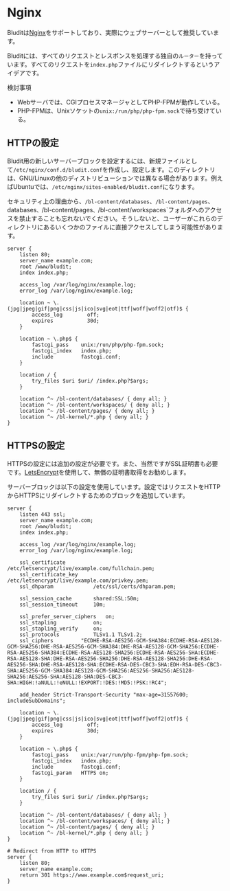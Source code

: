 # Nginx
<!-- position: 2 -->

Bluditは[Nginx](https://nginx.org/en/)をサポートしており、実際にウェブサーバーとして推奨しています。

Bluditには、すべてのリクエストとレスポンスを処理する独自の`ルーター`を持っています。すべてのリクエストを`index.php`ファイルにリダイレクトするというアイデアです。

検討事項
- Webサーバでは、CGIプロセスマネージャとしてPHP-FPMが動作している。
- PHP-FPMは、Unixソケットの`unix:/run/php/php-fpm.sock`で待ち受けている。

## HTTPの設定
Bludit用の新しいサーバーブロックを設定するには、新規ファイルとして`/etc/nginx/conf.d/bludit.conf`を作成し、設定します。このディレクトリは、GNU/Linuxの他のディストリビューションでは異なる場合があります。例えばUbuntuでは、`/etc/nginx/sites-enabled/bludit.conf`になります。

セキュリティ上の理由から、`/bl-content/databases`、`/bl-content/pages`、databases`、`/bl-content/pages`、`/bl-content/workspaces`フォルダへのアクセスを禁止することも忘れないでください。そうしないと、ユーザーがこれらのディレクトリにあるいくつかのファイルに直接アクセスしてしまう可能性があります。

```
server {
	listen 80;
	server_name example.com;
	root /www/bludit;
	index index.php;

	access_log /var/log/nginx/example.log;
	error_log /var/log/nginx/example.log;

	location ~ \.(jpg|jpeg|gif|png|css|js|ico|svg|eot|ttf|woff|woff2|otf)$ {
		access_log        off;
		expires           30d;
	}

	location ~ \.php$ {
		fastcgi_pass    unix:/run/php/php-fpm.sock;
		fastcgi_index   index.php;
		include         fastcgi.conf;
	}

	location / {
		try_files $uri $uri/ /index.php?$args;
	}

	location ^~ /bl-content/databases/ { deny all; }
	location ^~ /bl-content/workspaces/ { deny all; }
	location ^~ /bl-content/pages/ { deny all; }
	location ^~ /bl-kernel/*.php { deny all; }
}
```

## HTTPSの設定
HTTPSの設定には追加の設定が必要です。また、当然ですがSSL証明書も必要です。[LetsEncrypt](https://letsencrypt.org)を使用して、無償の証明書取得をお勧めします。

サーバーブロックは以下の設定を使用しています。設定ではリクエストをHTTPからHTTPSにリダイレクトするためのブロックを追加しています。
```
server {
	listen 443 ssl;
	server_name example.com;
	root /www/bludit;
	index index.php;

	access_log /var/log/nginx/example.log;
	error_log /var/log/nginx/example.log;

	ssl_certificate         /etc/letsencrypt/live/example.com/fullchain.pem;
	ssl_certificate_key     /etc/letsencrypt/live/example.com/privkey.pem;
	ssl_dhparam             /etc/ssl/certs/dhparam.pem;

	ssl_session_cache       shared:SSL:50m;
	ssl_session_timeout     10m;

	ssl_prefer_server_ciphers	on;
	ssl_stapling			on;
	ssl_stapling_verify		on;
	ssl_protocols			TLSv1.1 TLSv1.2;
	ssl_ciphers			"ECDHE-RSA-AES256-GCM-SHA384:ECDHE-RSA-AES128-GCM-SHA256:DHE-RSA-AES256-GCM-SHA384:DHE-RSA-AES128-GCM-SHA256:ECDHE-RSA-AES256-SHA384:ECDHE-RSA-AES128-SHA256:ECDHE-RSA-AES256-SHA:ECDHE-RSA-AES128-SHA:DHE-RSA-AES256-SHA256:DHE-RSA-AES128-SHA256:DHE-RSA-AES256-SHA:DHE-RSA-AES128-SHA:ECDHE-RSA-DES-CBC3-SHA:EDH-RSA-DES-CBC3-SHA:AES256-GCM-SHA384:AES128-GCM-SHA256:AES256-SHA256:AES128-SHA256:AES256-SHA:AES128-SHA:DES-CBC3-SHA:HIGH:!aNULL:!eNULL:!EXPORT:!DES:!MD5:!PSK:!RC4";

	add_header Strict-Transport-Security "max-age=31557600; includeSubDomains";

	location ~ \.(jpg|jpeg|gif|png|css|js|ico|svg|eot|ttf|woff|woff2|otf)$ {
		access_log        off;
		expires           30d;
	}

	location ~ \.php$ {
		fastcgi_pass    unix:/var/run/php-fpm/php-fpm.sock;
		fastcgi_index   index.php;
		include         fastcgi.conf;
		fastcgi_param   HTTPS on;
	}

	location / {
		try_files $uri $uri/ /index.php?$args;
	}

	location ^~ /bl-content/databases/ { deny all; }
	location ^~ /bl-content/workspaces/ { deny all; }
	location ^~ /bl-content/pages/ { deny all; }
	location ^~ /bl-kernel/*.php { deny all; }
}

# Redirect from HTTP to HTTPS
server {
	listen 80;
	server_name example.com;
	return 301 https://www.example.com$request_uri;
}
```
